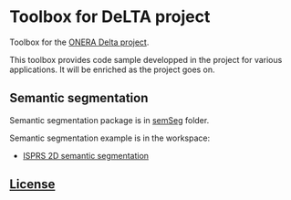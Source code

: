 # Toolbox for DeLTA project

Toolbox for the [ONERA Delta project](https://delta-onera.github.io).

This toolbox provides code sample developped in the project for various applications. It will be enriched as the project goes on.

## Semantic segmentation

Semantic segmentation package is in [semSeg](./semSeg/) folder.

Semantic segmentation example is in the workspace:
* [ISPRS 2D semantic segmentation](./workspace/isprs_vaihingen/)

## [License](LICENSE)
